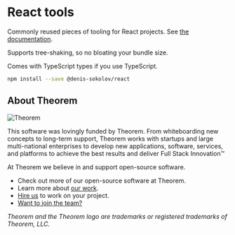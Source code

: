 # React tools

Commonly reused pieces of tooling for React projects. See [the documentation](./docs/README.md).

Supports tree-shaking, so no bloating your bundle size.

Comes with TypeScript types if you use TypeScript.

```sh
npm install --save @denis-sokolov/react
```

## About Theorem

![Theorem](docs/images/theorem.jpg)

This software was lovingly funded by Theorem.
From whiteboarding new concepts to long-term support, Theorem works with startups and large multi-national enterprises to develop new applications, software, services, and platforms to achieve the best results and deliver Full Stack Innovation™

At Theorem we believe in and support open-source software.

- Check out more of our open-source software at Theorem.
- Learn more about [our work](https://theorem.co/portfolio).
- [Hire us](https://theorem.co/contact) to work on your project.
- [Want to join the team?](https://theorem.co/careers)

_Theorem and the Theorem logo are trademarks or registered trademarks of Theorem, LLC._
